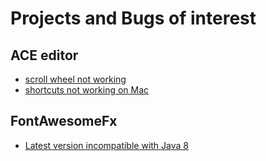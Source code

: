 # Projects and Bugs of interest

## ACE editor

 - [scroll wheel not working](https://github.com/ajaxorg/ace/issues/3350)
 - [shortcuts not working on Mac](https://github.com/ajaxorg/ace/issues/2416)

## FontAwesomeFx 

 - [Latest version incompatible with Java 8](https://bitbucket.org/Jerady/fontawesomefx/issues/55/incompatible-with-java-8)
